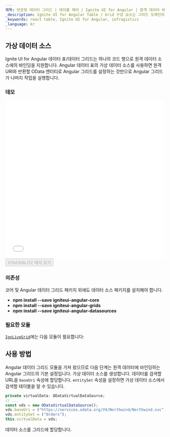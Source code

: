 ```yaml
---
제목: 반응형 데이터 그리드 | 테이블 제어 | Ignite UI for Angular | 원격 데이터 바인딩 | Infragistics
_description: Ignite UI for Angular Table / Grid 구성 요소는 그리드 도메인의 복잡성을 관리 가능한 API로 단순화하여 사용자가 데이터 컬렉션을 바인딩 할 수 있도록합니다.
_keywords: react table, Ignite UI for Angular, infragistics
_language: kr
---
```


## 가상 데이터 소스

Ignite UI for Angular 데이터 표/데이터 그리드는 하나의 코드 행으로 원격 데이터 소스에의 바인딩을 지원합니다.  Angular 데이터 표의 가상 데이터 소스를 사용하면 원격 URI와 반환할 OData 엔터티로 Angular 그리드를 설정하는 것만으로 Angular 그리드가 나머지 작업을 실행합니다.

### 데모

<div class="sample-container loading" style="height: 500px">
    <iframe id="data-grid-remote-data-iframe" src='{environment:demosBaseUrl}/grids/data-grid-remote-data' width="100%" height="100%" seamless frameBorder="0" onload="onXPlatSampleIframeContentLoaded(this);"></iframe>
</div>
<div>
    <button data-localize="stackblitz" disabled class="stackblitz-btn"   data-iframe-id="data-grid-remote-data-iframe" data-demos-base-url="{environment:demosBaseUrl}">STACKBLITZ 에서 보기
    </button>
</div>

<div class="divider--half"></div>

### 의존성

코어 및 Angular 데이터 그리드 패키지 외에도 데이터 소스 패키지를 설치해야 합니다.

-   **npm install --save igniteui-angular-core**
-   **npm install --save igniteui-angular-grids**
-   **npm install --save igniteui-angular-datasources**

### 필요한 모듈

[`IgxLiveGrid`](/products/ignite-ui-angular/api/docs/typescript/latest/classes/igxlivegrid.html)에는 다음 모듈이 필요합니다:

<div class="divider--half"></div>

## 사용 방법

Angular 데이터 그리드 모듈을 가져 왔으므로 다음 단계는 원격 데이터에 바인딩하는 Angular 그리드의 기본 설정입니다. 가상 데이터 소스를 생성합니다. 데이터를 검색할 URL을 `baseUri` 속성에 할당합니다. `entitySet` 속성을 설정하면 가상 데이터 소스에서 검색할 테이블을 알 수 있습니다.

```ts
private virtualData: ODataVirtualDataSource;
// ...
const vds = new ODataVirtualDataSource();
vds.baseUri = ("https://services.odata.org/V4/Northwind/Northwind.svc");
vds.entitySet = ("Orders");
this.virtualData = vds;
```

데이터 소스를 그리드에 할당합니다.
